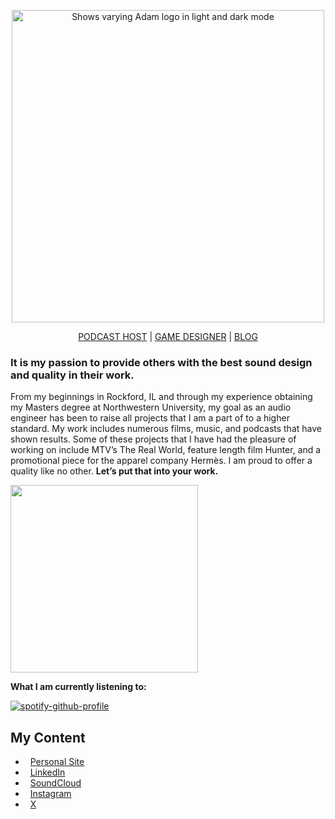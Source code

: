 <p align="center"> 
<picture>
 <source media="(prefers-color-scheme: dark)" srcset="https://images.squarespace-cdn.com/content/60ae609175dadf36a99da53d/1622040855231-KH7VFZ2B174NW0D0CRDV/LOGO%2Bcombined%2Bwhite.png?content-type=image%2Fpng" width=500>
 <img alt="Shows varying Adam logo in light and dark mode" src="https://images.squarespace-cdn.com/content/60ae609175dadf36a99da53d/1622040977200-R22MF1A2AKUVSSZ0IQQS/LOGO%2Bcombined%2Bblack.png?content-type=image%2Fpng" width=500>
</picture>
</p>

<div align="center">
<a href="https://adammizner.com/screenslurps">PODCAST HOST</a> | <a href="https://amizner.itch.io/">GAME DESIGNER</a> | <a href="https://www.adammizner.com/blog">BLOG</a> 
</div>

<h3>It is my passion to provide others with the best sound design and quality in their work.</h3>

From my beginnings in Rockford, IL and through my experience obtaining my Masters degree at Northwestern University, my goal as an audio engineer has been to raise all projects that I am a part of to a higher standard.  My work includes numerous films, music, and podcasts that have shown results. Some of these projects that I have had the pleasure of working on include MTV’s The Real World, feature length film Hunter, and a promotional piece for the apparel company Hermès. I am proud to offer a quality like no other. **Let’s put that into your work.** 

<img src ="https://images.squarespace-cdn.com/content/v1/54809453e4b002e3c082fde4/1589845524683-L91LLSTUXUYJKUQ9S68J/ke17ZwdGBToddI8pDm48kK60W-ob1oA2Fm-j4E_9NQB7gQa3H78H3Y0txjaiv_0fDoOvxcdMmMKkDsyUqMSsMWxHk725yiiHCCLfrh8O1z4YTzHvnKhyp6Da-NYroOW3ZGjoBKy3azqku80C789l0kD6Ec8Uq9YczfrzwR7e2Mh5VMMOxnTbph8FXiclivDQnof69TlCeE0rAhj6HUpXkw/image-asset.jpeg?format=1000w" width=300>

**What I am currently listening to:**

[![spotify-github-profile](https://spotify-github-profile.kittinanx.com/api/view?uid=1215363357&cover_image=true&theme=novatorem&show_offline=false&background_color=121212&interchange=true&bar_color=ffcb0f&bar_color_cover=false)](https://open.spotify.com/user/1215363357)

<h2>My Content</h2>

- &nbsp; [Personal Site](https://www.adammizner.com)
- &nbsp; [LinkedIn](https://www.linkedin.com/in/adammizner?utm_source=share&utm_campaign=share_via&utm_content=profile&utm_medium=ios_app)
- &nbsp; [SoundCloud](https://soundcloud.com/adammizner)
- &nbsp; [Instagram](https://www.instagram.com/adammizner)
- &nbsp; [X](https://www.x.com/adammizner)

<!---
amizner/amizner is a ✨ special ✨ repository because its `README.md` (this file) appears on your GitHub profile.
You can click the Preview link to take a look at your changes.
--->
